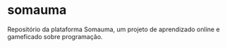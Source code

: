 # somauma
Repositório da plataforma Somauma, um projeto de aprendizado online e gameficado sobre programação.
